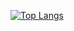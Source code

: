 

[![Top Langs](https://github-readme-stats.vercel.app/api/top-langs/?username=nishu-murmu&layout=compact&background-color=black)](https://github.com/nishu-murmu/github-readme-stats)




